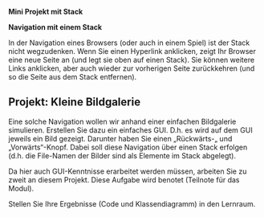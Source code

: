 **Mini Projekt mit Stack**

**Navigation mit einem Stack**

In der Navigation eines Browsers (oder auch in einem Spiel) ist der
Stack nicht wegzudenken. Wenn Sie einen Hyperlink anklicken, zeigt Ihr
Browser eine neue Seite an (und legt sie oben auf einen Stack). Sie
können weitere Links anklicken, aber auch wieder zur vorherigen Seite
zurückkehren (und so die Seite aus dem Stack entfernen).

Projekt: Kleine Bildgalerie
---------------------------

Eine solche Navigation wollen wir anhand einer einfachen Bildgalerie
simulieren. Erstellen Sie dazu ein einfaches GUI. D.h. es wird auf dem
GUI jeweils ein Bild gezeigt. Darunter haben Sie einen „Rückwärts-„ und
„Vorwärts“-Knopf. Dabei soll diese Navigation über einen Stack erfolgen
(d.h. die File-Namen der Bilder sind als Elemente im Stack abgelegt).

Da hier auch GUI-Kenntnisse erarbeitet werden müssen, arbeiten Sie zu
zweit an diesem Projekt. Diese Aufgabe wird benotet (Teilnote für das
Modul).

Stellen Sie Ihre Ergebnisse (Code und Klassendiagramm) in den Lernraum.
